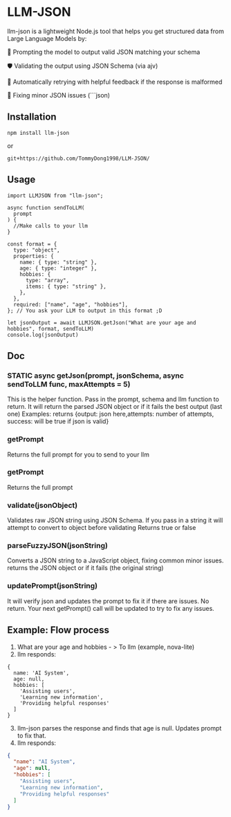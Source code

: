 # LLM-JSON

llm-json is a lightweight Node.js tool that helps you get structured data from Large Language Models by:

🧠 Prompting the model to output valid JSON matching your schema

🛡️ Validating the output using JSON Schema (via ajv)

🔁 Automatically retrying with helpful feedback if the response is malformed

💬 Fixing minor JSON issues (```json)

## Installation

```
npm install llm-json
```

or

```
git+https://github.com/TommyDong1998/LLM-JSON/
```

## Usage

```
import LLMJSON from "llm-json";

async function sendToLLM(
  prompt
) {
  //Make calls to your llm
}

const format = {
  type: "object",
  properties: {
    name: { type: "string" },
    age: { type: "integer" },
    hobbies: {
      type: "array",
      items: { type: "string" },
    },
  },
  required: ["name", "age", "hobbies"],
}; // You ask your LLM to output in this format ;D

let jsonOutput = await LLMJSON.getJson("What are your age and hobbies", format, sendToLLM)
console.log(jsonOutput)
```

## Doc

### STATIC async getJson(prompt, jsonSchema, async sendToLLM func, maxAttempts = 5)

This is the helper function. Pass in the prompt, schema and llm function to return.
It will return the parsed JSON object or if it fails the best output (last one)
Examples:
returns {output: json here,attempts: number of attempts, success: will be true if json is valid}

### getPrompt

Returns the full prompt for you to send to your llm

### getPrompt

Returns the full prompt

### validate(jsonObject)

Validates raw JSON string using JSON Schema. If you pass in a string it will attempt to convert to object before validating
Returns true or false

### parseFuzzyJSON(jsonString)

Converts a JSON string to a JavaScript object, fixing common minor issues.
returns the JSON object or if it fails (the original string)

### updatePrompt(jsonString)

It will verify json and updates the prompt to fix it if there are issues.
No return. Your next getPrompt() call will be updated to try to fix any issues.

## Example: Flow process

1. What are your age and hobbies - > To llm (example, nova-lite)
2. llm responds:

```
{
  name: 'AI System',
  age: null,
  hobbies: [
    'Assisting users',
    'Learning new information',
    'Providing helpful responses'
  ]
}
```

3. llm-json parses the response and finds that age is null. Updates prompt to fix that.
4. llm responds:

```json
{
  "name": "AI System",
  "age": null,
  "hobbies": [
    "Assisting users",
    "Learning new information",
    "Providing helpful responses"
  ]
}
```
